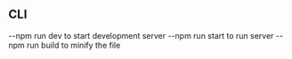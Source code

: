 ## CLI

--npm run dev to start development server
--npm run start to run server
--npm run build to minify the file